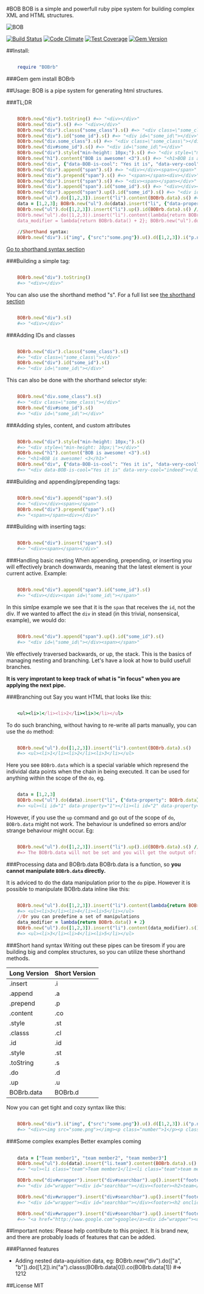 #BOB
BOB is a simple and powerfull ruby pipe system for building complex XML and HTML structures. 

![BOB](/BOB.png?raw=true)

[![Build Status](https://travis-ci.org/stephan-nordnes-eriksen/BOBrb.svg)](https://travis-ci.org/stephan-nordnes-eriksen/BOBrb)
[![Code Climate](https://codeclimate.com/github/stephan-nordnes-eriksen/BOBrb/badges/gpa.svg)](https://codeclimate.com/github/stephan-nordnes-eriksen/BOBrb)
[![Test Coverage](https://codeclimate.com/github/stephan-nordnes-eriksen/BOBrb/badges/coverage.svg)](https://codeclimate.com/github/stephan-nordnes-eriksen/BOBrb/coverage)
[![Gem Version](https://badge.fury.io/rb/BOBrb.svg)](https://badge.fury.io/rb/BOBrb)

##Install:
```ruby

	require "BOBrb"
```

###Gem
    gem install BOBrb

##Usage:
BOB is a pipe system for generating html structures.

###TL;DR
```ruby

	BOBrb.new("div").toString() #=> "<div></div>"
	BOBrb.new("div").s() #=> "<div></div>"
	BOBrb.new("div").classs("some_class").s() #=> "<div class=\"some_class\"></div>" #NOTICE CLASSS, with three "s"-es. This is because ruby has defined the .class method.
	BOBrb.new("div").id("some_id").s() #=> "<div id=\"some_id\"></div>"
	BOBrb.new("div.some_class").s() #=> "<div class=\"some_class\"></div>"
    BOBrb.new("div#some_id").s() #=> "<div id=\"some_id\"></div>"
    BOBrb.new("div").style("min-height: 10px;").s() #=> "<div style=\"min-height: 10px;\"></div>"
    BOBrb.new("h1").content("BOB is awesome! <3").s() #=> "<h1>BOB is awesome! <3</h1>"
    BOBrb.new("div", {"data-BOB-is-cool": "Yes it is", "data-very-cool": "indeed"}).s() #=> "<div data-BOB-is-cool="Yes it is" data-very-cool="indeed"></div>"
    BOBrb.new("div").append("span").s() #=> "<div></div><span></span>"
    BOBrb.new("div").prepend("span").s() #=> "<span></span><div></div>"
	BOBrb.new("div").insert("span").s() #=> "<div><span></span></div>"
    BOBrb.new("div").append("span").id("some_id").s() #=> "<div></div><span id=\"some_id\"></span>"
    BOBrb.new("div").append("span").up().id("some_id").s() #=> "<div id=\"some_id\"></div><span></span>"
    BOBrb.new("ul").do([1,2,3]).insert("li").content(BOBrb.data).s() #=> <ul><li>1</li><li>2</li><li>3</li></ul>
    data = [1,2,3]; BOBrb.new("ul").do(data).insert("li", {"data-property": BOBrb.data}).id(BOBrb.data).s() #=> <ul><li id="1" data-property="1"></li><li id="2" data-property="2"></li><li id="3" data-property="3"></li></ul>
    BOBrb.new("ul").do([1,2,3]).insert("li").up().id(BOBrb.data).s() //INVALID #=> The BOBrb.data will not be set and you will get the output of: "<ul><li></li><li></li><li></li></ul>".
    BOBrb.new("ul").do([1,2,3]).insert("li").content(lambda{return BOBrb.data() + 2}).s() #=> <ul><li>3</li><li>4</li><li>5</li></ul>
    data_modifier = lambda{return BOBrb.data() + 2}; BOBrb.new("ul").do([1,2,3]).insert("li").content(data_modifier).s() #=> <ul><li>3</li><li>4</li><li>5</li></ul>
    
    //Shorthand syntax:
    BOBrb.new("div").i("img", {"src":"some.png"}).u().d([1,2,3]).i("p.number").co(BOBrb.d).s() #=> "<div><img src="some.png" /><p class="number">1</p><p class="number">2</p><p class="number">3</p></div>"
```
[Go to shorthand syntax section](#shorthand)

###Building a simple tag:
```ruby

    BOBrb.new("div").toString() 
    #=> "<div></div>"
```
You can also use the shorthand method "s". For a full list see [the shorthand section](#shorthand)

```ruby

    BOBrb.new("div").s()
    #=> "<div></div>"
```

###Adding IDs and classes
```ruby

	BOBrb.new("div").classs("some_class").s()
    #=> "<div class=\"some_class\"></div>"
    BOBrb.new("div").id("some_id").s()
    #=> "<div id=\"some_id\"></div>"
```

This can also be done with the shorthand selector style:
```ruby

    BOBrb.new("div.some_class").s()
    #=> "<div class=\"some_class\"></div>"
    BOBrb.new("div#some_id").s()
    #=> "<div id=\"some_id\"></div>"
```

###Adding styles, content, and custom attributes
```ruby

	BOBrb.new("div").style("min-height: 10px;").s()
    #=> "<div style=\"min-height: 10px;\"></div>"
    BOBrb.new("h1").content("BOB is awesome! <3").s()
    #=> "<h1>BOB is awesome! <3</h1>"
    BOBrb.new("div", {"data-BOB-is-cool": "Yes it is", "data-very-cool": "indeed"}).s()
    #=> "<div data-BOB-is-cool="Yes it is" data-very-cool="indeed"></div>"
```

###Building and appending/prepending tags:
```ruby

    BOBrb.new("div").append("span").s()
    #=> "<div></div><span></span>"
    BOBrb.new("div").prepend("span").s()
    #=> "<span></span><div></div>"
```

###Building with inserting tags:
```ruby

    BOBrb.new("div").insert("span").s()
    #=> "<div><span></span></div>"
```

###Handling basic nesting
When appending, prepending, or inserting you will effectively branch downwards, meaning that the latest element is your current active. Example:

```ruby

	BOBrb.new("div").append("span").id("some_id").s()
	#=> "<div></div><span id=\"some_id\"></span>"
```

In this simlpe example we see that it is the `span` that receives the `id`, not the div. If we wanted to affect the `div` in stead (in this trivial, nonsensical, example), we would do:

```ruby

	BOBrb.new("div").append("span").up().id("some_id").s()
	#=> "<div id=\"some_id\"></div><span></span>"	
```

We effectively traversed backwards, or up, the stack. This is the basics of managing nesting and branching. Let's have a look at how to build usefull branches.

**It is very improtant to keep track of what is "in focus" when you are applying the next pipe.**


###Branching out
Say you want HTML that looks like this:

```ruby

    <ul><li>1</li><li>2</li><li>3</li></ul>
```

To do such branching, without having to re-write all parts manually, you can use the `do` method:

```ruby

    BOBrb.new("ul").do([1,2,3]).insert("li").content(BOBrb.data).s()
    #=> <ul><li>1</li><li>2</li><li>3</li></ul>
```

Here you see `BOBrb.data` which is a special variable which represend the individal data points when the chain in being executed. It can be used for anything within the scope of the `do`, eg.

```ruby

	data = [1,2,3]
    BOBrb.new("ul").do(data).insert("li", {"data-property": BOBrb.data}).id(BOBrb.data).s()
    #=> <ul><li id="1" data-property="1"></li><li id="2" data-property="2"></li><li id="3" data-property="3"></li></ul>
```

However, if you use the `up` command and go out of the scope of `do`, `BOBrb.data` might not work. The behaviour is undefined so errors and/or strange behaviour might occur. Eg:

```ruby

	BOBrb.new("ul").do([1,2,3]).insert("li").up().id(BOBrb.data).s() //INVALID
    #=> The BOBrb.data will not be set and you will get the output of: "<ul><li></li><li></li><li></li></ul>".
```

###Processing data and BOBrb.data
BOBrb.data is a function, so **you cannot manipulate `BOBrb.data` directly.**

It is adviced to do the data manipulation prior to the `do` pipe. However it is possible to manipulate BOBrb.data inline like this:

```ruby

	BOBrb.new("ul").do([1,2,3]).insert("li").content(lambda{return BOBrb.data() + 2}).s()
    #=> <ul><li>3</li><li>4</li><li>5</li></ul>
    //Or you can predefine a set of manipulations
    data_modifier = lambda{return BOBrb.data() + 2}
    BOBrb.new("ul").do([1,2,3]).insert("li").content(data_modifier).s()
    #=> <ul><li>3</li><li>4</li><li>5</li></ul>
```


<a name="shorthand"></a>
###Short hand syntax
Writing out these pipes can be tiresom if you are building big and complex structures, so you can utilize these shorthand methods.

Long Version | Short Version
------------ | -------------
.insert      | .i
.append      | .a
.prepend     | .p
.content     | .co
.style       | .st
.classs      | .cl
.id          | .id
.style       | .st
.toString    | .s
.do          | .d
.up          | .u
BOBrb.data   | BOBrb.d

Now you can get tight and cozy syntax like this:

```ruby

	BOBrb.new("div").i("img", {"src":"some.png"}).u().d([1,2,3]).i("p.number").co(BOBrb.d).s()
	#=> "<div><img src="some.png"></img><p class="number">1</p><p class="number">2</p><p class="number">3</p></div>"
```

###Some complex examples
Better examples coming

```ruby
	
	data = ["Team member1", "team member2", "team member3"]
	BOBrb.new("ul").do(data).insert("li.team").content(BOBrb.data).s()
	#=> "<ul><li class="team">Team member1</li><li class="team">team member2</li><li class="team">team member3</li></ul>"

	BOBrb.new("div#wrapper").insert("div#searchbar").up().insert("footer").do(["team","contact","buy"]).insert("h2").content(BOBrb.data).s()
	#=> "<div id="wrapper"><div id="searchbar"></div><footer><h2>team</h2><h2>contact</h2><h2>buy</h2></footer></div>"

	BOBrb.new("div#wrapper").insert("div#searchbar").up().insert("footer").do(["team","contact","buy"]).insert("h2",{"onclick": lambda{return ("alert('" + BOBrb.data() + "');") }}).content(BOBrb.data).s()
	#=> "<div id="wrapper"><div id="searchbar"></div><footer><h2 onclick="alert('team');">team</h2><h2 onclick="alert('contact');">contact</h2><h2 onclick="alert('buy');">buy</h2></footer></div>"

	BOBrb.new("div#wrapper").insert("div#searchbar").up().insert("footer").do(["team","contact","buy"]).insert("h2",{"onclick": lambda{return ("alert('" + BOBrb.data() + "');") }}).content(BOBrb.data).up().up().prepend("a",{"href": "http://www.google.com"}).content("google").s()
	#=> "<a href="http://www.google.com">google</a><div id="wrapper"><div id="searchbar"></div><footer><h2 onclick="alert('team');">team</h2><h2 onclick="alert('contact');">contact</h2><h2 onclick="alert('buy');">buy</h2></footer></div>"
```

##Important notes:
Please help contribute to this project. It is brand new, and there are probably loads of features that can be added. 

###Planned features
 - Adding nested data-aquisition data, eg: BOBrb.new("div").do(["a", "b"]).do([1,2]).in("a").classs(BOBrb.data[0]).co(BOBrb.data[1])
 #=> <div><a class="a">1</a><a class="a">2</a><a class="b">1</a><a class="b">2</a></div>

##License
MIT
